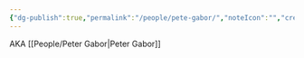 ```yaml
---
{"dg-publish":true,"permalink":"/people/pete-gabor/","noteIcon":"","created":"2025-05-20T09:18:16.768-05:00"}
---
```


AKA [[People/Peter Gabor\|Peter Gabor]]